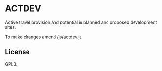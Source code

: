 # ACTDEV 

Active travel provision and potential in planned and proposed development sites.

To make changes amend /js/actdev.js.

## License

GPL3.
